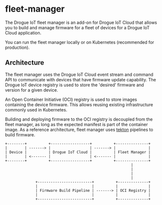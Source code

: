# fleet-manager

The Drogue IoT fleet manager is an add-on for Drogue IoT Cloud that allows you to build and manage firmware for a fleet of devices for a Drogue IoT Cloud application.

You can run the fleet manager locally or on Kubernetes (recommended for production).

## Architecture

The fleet manager uses the Drogue IoT Cloud event stream and command API to communicate with devices that have firmware update capability. The Drogue IoT device registry is used to store the 'desired' firmware and version for a given device.

An Open Container Initiative (OCI) registry is used to store images containing the device firmware. This allows reusing existing infrastructure commonly used in Kubernetes. 

Building and deploying firmware to the OCI registry is decoupled from the fleet manager, as long as the expected manifest is part of the container image. As a reference architecture, fleet manager uses [tekton](tekton.dev) pipelines to build firmware.

```
+--------+          +------------------+          +---------------+ 
|        | -------> |                  | -------> |               | 
| Device |          | Drogue IoT Cloud |          | Fleet Manager | 
|        | <------- |                  | <------- |               | 
+--------+          +------------------+          +---------------+ 
                                                          |
                                                          |
                                                          |
                                                          |
              +-------------------------+          +--------------+
              |                         |          |              |
              | Firmware Build Pipeline | -------> | OCI Registry |
              |                         |          |              |
              +-------------------------+          +--------------+
```
